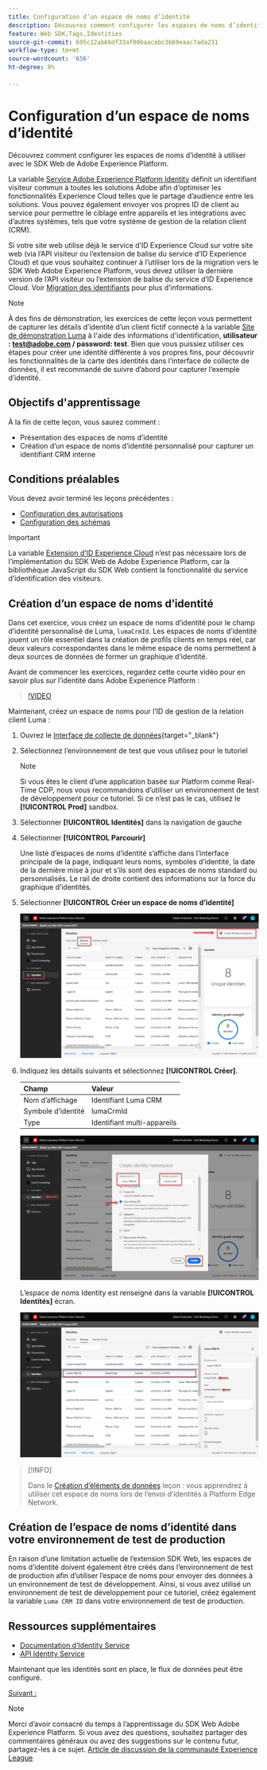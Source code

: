 ```yaml
---
title: Configuration d’un espace de noms d’identité
description: Découvrez comment configurer les espaces de noms d’identité à utiliser avec le SDK Web de Adobe Experience Platform. Cette leçon fait partie du tutoriel Mise en oeuvre de Adobe Experience Cloud avec le SDK Web .
feature: Web SDK,Tags,Identities
source-git-commit: 695c12ab66df33af00baacabc3b69eaac7ada231
workflow-type: tm+mt
source-wordcount: '656'
ht-degree: 8%

---
```


# Configuration d’un espace de noms d’identité

Découvrez comment configurer les espaces de noms d’identité à utiliser avec le SDK Web de Adobe Experience Platform.

La variable [Service Adobe Experience Platform Identity](https://experienceleague.adobe.com/docs/id-service/using/home.html?lang=fr) définit un identifiant visiteur commun à toutes les solutions Adobe afin d’optimiser les fonctionnalités Experience Cloud telles que le partage d’audience entre les solutions. Vous pouvez également envoyer vos propres ID de client au service pour permettre le ciblage entre appareils et les intégrations avec d’autres systèmes, tels que votre système de gestion de la relation client (CRM).

Si votre site web utilise déjà le service d’ID Experience Cloud sur votre site web (via l’API visiteur ou l’extension de balise du service d’ID Experience Cloud) et que vous souhaitez continuer à l’utiliser lors de la migration vers le SDK Web Adobe Experience Platform, vous devez utiliser la dernière version de l’API visiteur ou l’extension de balise du service d’ID Experience Cloud. Voir [Migration des identifiants](https://experienceleague.adobe.com/docs/experience-platform/edge/identity/overview.html?lang=en) pour plus d’informations.

>[!NOTE]
>
> À des fins de démonstration, les exercices de cette leçon vous permettent de capturer les détails d’identité d’un client fictif connecté à la variable [Site de démonstration Luma](https://luma.enablementadobe.com/content/luma/us/en.html) à l&#39;aide des informations d&#39;identification, **utilisateur : test@adobe.com / password: test**. Bien que vous puissiez utiliser ces étapes pour créer une identité différente à vos propres fins, pour découvrir les fonctionnalités de la carte des identités dans l’interface de collecte de données, il est recommandé de suivre d’abord pour capturer l’exemple d’identité.

## Objectifs d&#39;apprentissage

À la fin de cette leçon, vous saurez comment :

* Présentation des espaces de noms d’identité
* Création d’un espace de noms d’identité personnalisé pour capturer un identifiant CRM interne


## Conditions préalables

Vous devez avoir terminé les leçons précédentes :

* [Configuration des autorisations](configure-permissions.md)
* [Configuration des schémas](configure-schemas.md)

>[!IMPORTANT]
>
>La variable [Extension d’ID Experience Cloud](https://exchange.adobe.com/experiencecloud.details.100160.adobe-experience-cloud-id-launch-extension.html) n’est pas nécessaire lors de l’implémentation du SDK Web de Adobe Experience Platform, car la bibliothèque JavaScript du SDK Web contient la fonctionnalité du service d’identification des visiteurs.

## Création d’un espace de noms d’identité

Dans cet exercice, vous créez un espace de noms d’identité pour le champ d’identité personnalisé de Luma, `lumaCrmId`. Les espaces de noms d’identité jouent un rôle essentiel dans la création de profils clients en temps réel, car deux valeurs correspondantes dans le même espace de noms permettent à deux sources de données de former un graphique d’identité.

Avant de commencer les exercices, regardez cette courte vidéo pour en savoir plus sur l’identité dans Adobe Experience Platform :
>[!VIDEO](https://video.tv.adobe.com/v/27841?learn=on)

Maintenant, créez un espace de noms pour l’ID de gestion de la relation client Luma :

1. Ouvrez le [Interface de collecte de données](https://launch.adobe.com/){target="_blank"}
1. Sélectionnez l’environnement de test que vous utilisez pour le tutoriel

   >[!NOTE]
   >
   >Si vous êtes le client d’une application basée sur Platform comme Real-Time CDP, nous vous recommandons d’utiliser un environnement de test de développement pour ce tutoriel. Si ce n’est pas le cas, utilisez le **[!UICONTROL Prod]** sandbox.

1. Sélectionner **[!UICONTROL Identités]** dans la navigation de gauche
1. Sélectionner **[!UICONTROL Parcourir]**

   Une liste d’espaces de noms d’identité s’affiche dans l’interface principale de la page, indiquant leurs noms, symboles d’identité, la date de la dernière mise à jour et s’ils sont des espaces de noms standard ou personnalisés. Le rail de droite contient des informations sur la force du graphique d’identités.

1. Sélectionner **[!UICONTROL Créer un espace de noms d’identité]**

   ![Affichage des identités](assets/configure-identities-screen.png)

1. Indiquez les détails suivants et sélectionnez **[!UICONTROL Créer]**.

   | Champ | Valeur |
   |---------------|-----------|
   | Nom d’affichage | Identifiant Luma CRM |
   | Symbole d’identité | lumaCrmId |
   | Type | Identifiant multi-appareils |


   ![Création d’espaces de noms.](assets/identities-create-namespace.png)


   L’espace de noms Identity est renseigné dans la variable **[!UICONTROL Identités]** écran.

   ![Création d’espaces de noms.](assets/configure-identities-namespace-lumaCrmId.png)


>[!INFO]
>
> Dans le [Création d’éléments de données](create-data-elements.md) leçon : vous apprendrez à utiliser cet espace de noms lors de l’envoi d’identités à Platform Edge Network.

## Création de l’espace de noms d’identité dans votre environnement de test de production

En raison d’une limitation actuelle de l’extension SDK Web, les espaces de noms d’identité doivent également être créés dans l’environnement de test de production afin d’utiliser l’espace de noms pour envoyer des données à un environnement de test de développement. Ainsi, si vous avez utilisé un environnement de test de développement pour ce tutoriel, créez également la variable `Luma CRM ID` dans votre environnement de test de production.

## Ressources supplémentaires

* [Documentation d’Identity Service](https://experienceleague.adobe.com/docs/experience-platform/identity/home.html?lang=fr)
* [API Identity Service](https://www.adobe.io/experience-platform-apis/references/identity-service/)

Maintenant que les identités sont en place, le flux de données peut être configuré.

[Suivant : ](configure-datastream.md)

>[!NOTE]
>
>Merci d’avoir consacré du temps à l’apprentissage du SDK Web Adobe Experience Platform. Si vous avez des questions, souhaitez partager des commentaires généraux ou avez des suggestions sur le contenu futur, partagez-les à ce sujet. [Article de discussion de la communauté Experience League](https://experienceleaguecommunities.adobe.com/t5/adobe-experience-platform-launch/tutorial-discussion-implement-adobe-experience-cloud-with-web/td-p/444996)
